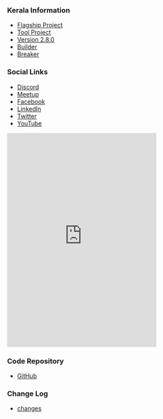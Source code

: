 ### Kerala Information
* [Flagship Project]()
* [Tool Project]()
* [Version 2.8.0]()
* [Builder]()
* [Breaker]()

### Social Links
* [Discord](https://discord.gg/Vnz65mvC7E)
* [Meetup](https://www.meetup.com/OWASP-Kerala-Chapter/)
* [Facebook](https://www.facebook.com/OWASPKerala)
* [LinkedIn](https://www.linkedin.com/groups/6753561/)
* [Twitter](https://twitter.com/OWASP_Kerala)
* [YouTube](https://www.youtube.com/channel/UCKz8vonTKMvyuco9e6kJ-NA)

<iframe src="https://discord.com/widget?id=733989498731364364&theme=dark" width="350" height="500" allowtransparency="true" frameborder="0" sandbox="allow-popups allow-popups-to-escape-sandbox allow-same-origin allow-scripts"></iframe>

### Code Repository
* [GitHub](https://github.com/OWASP/www-chapter-kerala)

### Change Log
* [changes]()
